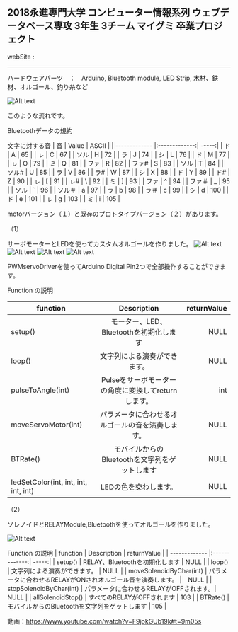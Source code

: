 <h2>2018永進専門大学 コンピューター情報系列 ウェブデータベース専攻 3年生 3チーム マイグミ 卒業プロジェクト</h2>
webSite : <http://52.78.122.145/>
<hr />
ハードウェアパーツ　：　Arduino, Bluetooth module, LED Strip, 木材、鉄材、オルゴール、釣り糸など

![Alt text](/readme/nagare.png)

このような流れです。

Bluetoothデータの規約

文字に対する音
| 音  |      Value     | ASCII  |
| ------------- |:-------------:| -----:|
| ド | A | 65 |
| ㇾ | C | 67 |
| ソル | H | 72 |
| ラ | J | 74 |
| シ | L | 76 |
| ド | M | 77 |
| ㇾ | O | 79 |
| ミ | Q | 81 |
| ファ | R | 82 |
| ファ# | S | 83 |
| ソル | T | 84 |
| ソル# | U | 85 |
| ラ | V | 86 |
| ラ# | W | 87 |
| シ | X | 88 |
| ド | Y | 89 |
| ド# | Z | 90 |
| ㇾ | [ | 91 |
| ㇾ# | \ | 92 |
| ミ | ] | 93 |
| ファ | ^ | 94 |
| ファ＃ | _ | 95 |
| ソル | ` | 96 |
| ソル＃ | a | 97 |
| ラ | b | 98 |
| ラ＃ | c | 99 |
| シ | d | 100 |
| ド | e | 101 |
| ㇾ | g | 103 |
| ミ | i | 105 |

motorバージョン（１）と既存のプロトタイプバージョン（２）があります。

（1）

サーボモーターとLEDを使ってカスタムオルゴールを作りました。
![Alt text](/readme/make2.jpg)
![Alt text](/readme/make1.jpg)
![Alt text](/readme/motor2.jpg)
![Alt text](/readme/motor1.jpg)

PWMservoDriverを使ってArduino Digital Pin2つで全部操作することができます。

Function の説明

| function        |      Description      | returnValue  |
| ------------- |:-------------:| -----:|
| setup()      | モーター、LED、Bluetoothを初期化します | NULL |
| loop()      | 文字列による演奏ができます。     |   NULL |
| pulseToAngle(int) | Pulseをサーボモーターの角度に変換してreturnします。     |    int |
| moveServoMotor(int)      | パラメータに合わせるオルゴールの音を演奏します。      |   NULL |
| BTRate() | モバイルからのBluetoothを文字列をゲットします      |    NULL |
| ledSetColor(int, int, int, int, int)      | LEDの色を交わします。     |   NULL |

（2）

ソレノイドとRELAYModule,Bluetoothを使ってオルゴールを作りました。

![Alt text](/readme/12.jpg)

Function の説明
| function        |      Description      | returnValue  |
| ------------- |:-------------:| -----:|
| setup()      | RELAY、Bluetoothを初期化します | NULL |
| loop()      | 文字列による演奏ができます。     |   NULL |
| moveSolenoidByChar(int) | パラメータに合わせるRELAYがONされオルゴール音を演奏します。 |　NULL |
| stopSolenoidByChar(int) | パラメータに合わせるRELAYがOFFされます。| NULL |
| allSolenoidStop() | すべてのRELAYがOFFされます | 103 |
| BTRate() | モバイルからのBluetoothを文字列をゲットします | 105 |

動画：<https://www.youtube.com/watch?v=F9jokGUb19k#t=9m05s>

